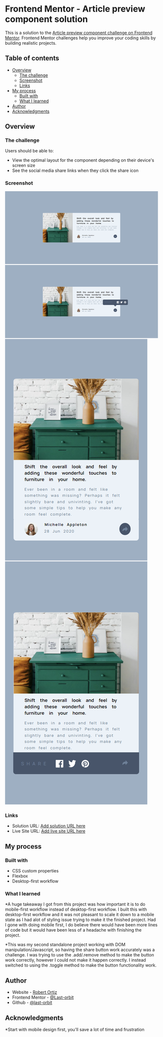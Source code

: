 # Frontend Mentor - Article preview component solution

This is a solution to the [Article preview component challenge on Frontend Mentor](https://www.frontendmentor.io/challenges/article-preview-component-dYBN_pYFT). Frontend Mentor challenges help you improve your coding skills by building realistic projects. 

## Table of contents

- [Overview](#overview)
  - [The challenge](#the-challenge)
  - [Screenshot](#screenshot)
  - [Links](#links)
- [My process](#my-process)
  - [Built with](#built-with)
  - [What I learned](#what-i-learned)
- [Author](#author)
- [Acknowledgments](#acknowledgments)


## Overview

### The challenge

Users should be able to:

- View the optimal layout for the component depending on their device's screen size
- See the social media share links when they click the share icon

### Screenshot

![](./ScreenShots/Desktop-InActive%20State.png)
![](./ScreenShots/Desktop-Active%20State.png)
![](./ScreenShots/Mobile-InActive%20State.png)
![](./ScreenShots/Mobile-Active%20State.png)

### Links

- Solution URL: [Add solution URL here](https://your-solution-url.com)
- Live Site URL: [Add live site URL here](https://your-live-site-url.com)

## My process

### Built with

- CSS custom properties
- Flexbox
- Desktop-first workflow

### What I learned

*A huge takeaway I got from this project was how important it is to do mobile-first workflow instead of desktop-first workflow. I built this with desktop-first workflow and it was not pleasant to scale it down to a mobile state as I had alot of styling issue trying to make it the finished project. Had I gone with doing mobile first, I do believe there would have been more lines of code but it would have been less of a headache with finishing the project.

*This was my second standalone project working with DOM manipulation/Javascript, so having the share button work accurately was a challenge. I was trying to use the .add/.remove method to make the button work correctly, however I could not make it happen correctly. I instead switched to using the .toggle method to make the button functionality work.


## Author

- Website - [Robert Ortiz](https://portfolio-website-eight-woad.vercel.app/)
- Frontend Mentor - [@Last-orbit](https://www.frontendmentor.io/profile/last-orbit)
- Github - [@last-orbit](https://github.com/last-orbit)


## Acknowledgments

*Start with mobile design first, you'll save a lot of time and frustration
